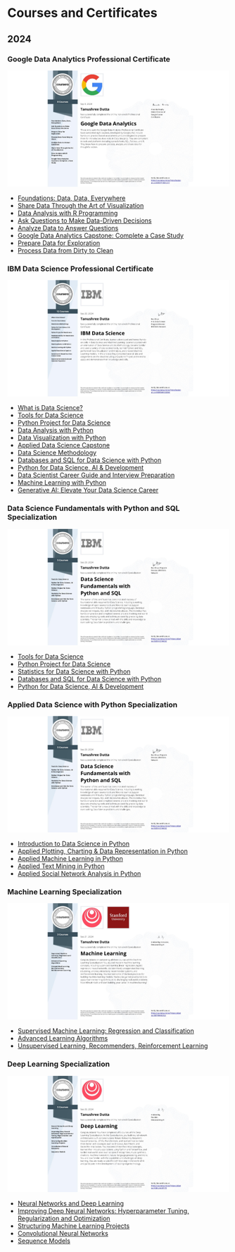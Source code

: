 #  Courses and Certificates
## 2024

### Google Data Analytics Professional Certificate
<td markdown="span"><img src="https://github.com/dutta-tanushree/dutta-tanushree.github.io/blob/master/pdf/certificates/google-data/google_certi.jpeg?raw=true"></td>

- [Foundations: Data, Data, Everywhere](https://www.coursera.org/account/accomplishments/certificate/H5AMSRUN8ESM)
- [Share Data Through the Art of Visualization](https://www.coursera.org/account/accomplishments/certificate/REY8ZBCQ71YK)
- [Data Analysis with R Programming](https://www.coursera.org/account/accomplishments/certificate/JWZCCIRAPEDJ)
- [Ask Questions to Make Data-Driven Decisions](https://www.coursera.org/account/accomplishments/certificate/SJFAKH66J5N2)
- [Analyze Data to Answer Questions](https://www.coursera.org/account/accomplishments/certificate/6Y4GQ7K3NQGN)
- [Google Data Analytics Capstone: Complete a Case Study](https://www.coursera.org/account/accomplishments/certificate/Y5RMAT4OUG0R)
- [Prepare Data for Exploration](https://www.coursera.org/account/accomplishments/certificate/HFJARJ3ZEXR7)
- [Process Data from Dirty to Clean](https://www.coursera.org/account/accomplishments/certificate/V45NDW2ALS2P)

### IBM Data Science Professional Certificate
<td markdown="span"><img src="https://github.com/dutta-tanushree/dutta-tanushree.github.io/blob/master/pdf/certificates/IBM-Data-Science-Professional/IBM_Certificate.jpeg?raw=true"></td>

- [What is Data Science?](https://www.coursera.org/account/accomplishments/certificate/EK3Y6PY538XS)
- [Tools for Data Science](https://www.coursera.org/account/accomplishments/certificate/6UKTMYVKU4CU)
- [Python Project for Data Science](https://www.coursera.org/account/accomplishments/certificate/WP5R02QG2144)
- [Data Analysis with Python](https://www.coursera.org/account/accomplishments/certificate/0P3JJETAR0M7)
- [Data Visualization with Python](https://www.coursera.org/account/accomplishments/certificate/CVFQZR3C1N3U)
- [Applied Data Science Capstone](https://www.coursera.org/account/accomplishments/certificate/CM3TJ0AEGR8S)
- [Data Science Methodology](https://www.coursera.org/account/accomplishments/certificate/HGV05VFKCWZM)
- [Databases and SQL for Data Science with Python](https://www.coursera.org/account/accomplishments/certificate/WAHSRFZH6OAB)
- [Python for Data Science, AI & Development](https://www.coursera.org/account/accomplishments/certificate/DR7FZZBC8F77)
- [Data Scientist Career Guide and Interview Preparation](https://www.coursera.org/account/accomplishments/certificate/6Z7CV15IQ3VD)
- [Machine Learning with Python](https://www.coursera.org/account/accomplishments/certificate/40QPT93DHTKC)
- [Generative AI: Elevate Your Data Science Career](https://www.coursera.org/account/accomplishments/certificate/FBNFSVXRNSY4)

### Data Science Fundamentals with Python and SQL Specialization
<td markdown="span"><img src="https://github.com/dutta-tanushree/dutta-tanushree.github.io/blob/master/pdf/certificates/IBM-Data-Science-Fundamentals-with-Python-and-SQL/data_python_ibm.jpeg?raw=true"></td>

- [Tools for Data Science](https://www.coursera.org/account/accomplishments/certificate/6UKTMYVKU4CU)
- [Python Project for Data Science](https://www.coursera.org/account/accomplishments/certificate/WP5R02QG2144)
- [Statistics for Data Science with Python](https://www.coursera.org/account/accomplishments/certificate/EGHJK24GNX6Z)
- [Databases and SQL for Data Science with Python](https://www.coursera.org/account/accomplishments/certificate/WAHSRFZH6OAB)
- [Python for Data Science, AI & Development](https://www.coursera.org/account/accomplishments/certificate/DR7FZZBC8F77)

### Applied Data Science with Python Specialization
<td markdown="span"><img src="https://github.com/dutta-tanushree/dutta-tanushree.github.io/blob/master/pdf/certificates/IBM-Data-Science-Fundamentals-with-Python-and-SQL/data_python_ibm.jpeg?raw=true"></td>

- [Introduction to Data Science in Python](https://www.coursera.org/account/accomplishments/certificate/V6GHGKRV8310)
- [Applied Plotting, Charting & Data Representation in Python]()
- [Applied Machine Learning in Python](https://www.coursera.org/account/accomplishments/certificate/S3MD8KFDOELI)
- [Applied Text Mining in Python](https://www.coursera.org/account/accomplishments/certificate/I9CIWAXC37F6)
- [Applied Social Network Analysis in Python](https://www.coursera.org/account/accomplishments/certificate/D0EH2NSR4SPI)


### Machine Learning Specialization
<td markdown="span"><img src="https://github.com/dutta-tanushree/dutta-tanushree.github.io/blob/master/pdf/certificates/ML/ML_stanford.jpeg?raw=true"></td>

- [Supervised Machine Learning: Regression and Classification](https://www.coursera.org/account/accomplishments/certificate/FLHSB46LEP8U)
- [Advanced Learning Algorithms](https://www.coursera.org/account/accomplishments/certificate/GD304C4IBI4T)
- [Unsupervised Learning, Recommenders, Reinforcement Learning](https://www.coursera.org/account/accomplishments/certificate/UVK5HF9MVXTA)


### Deep Learning Specialization
<td markdown="span"><img src="https://github.com/dutta-tanushree/dutta-tanushree.github.io/blob/master/pdf/certificates/DL/DL_certi.jpeg?raw=true"></td>

- [Neural Networks and Deep Learning](https://www.coursera.org/account/accomplishments/certificate/BBZJAT9N00LQ)
- [Improving Deep Neural Networks: Hyperparameter Tuning, Regularization and Optimization](https://www.coursera.org/account/accomplishments/certificate/RH9I3SAK1CCD)
- [Structuring Machine Learning Projects](https://www.coursera.org/account/accomplishments/certificate/RSHD9XPEH9A9)
- [Convolutional Neural Networks](https://www.coursera.org/account/accomplishments/certificate/HVR6S42AGC1Z)
- [Sequence Models](https://www.coursera.org/account/accomplishments/certificate/5B4R1F9AO9UH)


